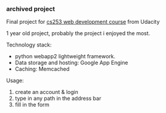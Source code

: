 ### archived project  
Final project for [cs253 web development course][1] from Udacity

1 year old project, probably the project i enjoyed the most.

Technology stack:  
* python webapp2 lightweight framework.
* Data storage and hosting: Google App Engine  
* Caching: Memcached  

Usage:
 1. create an account & login
 2. type in any path in the address bar
 3. fill in the form


[1]: https://www.udacity.com/course/web-development--cs253
